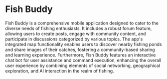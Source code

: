 # Fish Buddy
Fish Buddy is a comprehensive mobile application designed to cater to the diverse needs of fishing enthusiasts. It includes a robust forum feature, allowing users to create posts, engage with community content, and participate in discussions categorized by various topics. The app's integrated map functionality enables users to discover nearby fishing ponds and share images of their catches, fostering a community-based sharing and learning experience. Furthermore, Fish Buddy features an interactive chat bot for user assistance and command execution, enhancing the overall user experience by combining elements of social networking, geographical exploration, and AI interaction in the realm of fishing.
